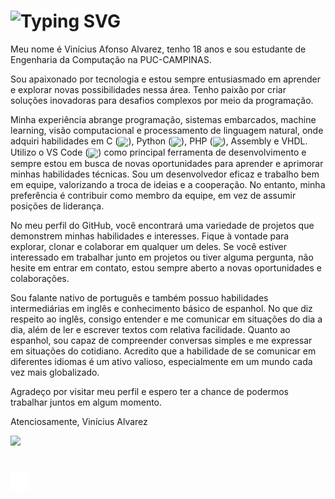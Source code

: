 # <img src="https://readme-typing-svg.herokuapp.com?font=Kanit&size=30&Code&pause=700&duration=4100&color=FFF&vCenter=true&repeat=true&width=400&height=30&lines=Olá!" alt="Typing SVG"/>

Meu nome é Vinícius Afonso Alvarez, tenho 18 anos e sou estudante de Engenharia da Computação na PUC-CAMPINAS. 

Sou apaixonado por tecnologia e estou sempre entusiasmado em aprender e explorar novas possibilidades nessa área. Tenho paixão por criar soluções inovadoras para desafios complexos por meio da programação.

Minha experiência abrange programação, sistemas embarcados, machine learning, visão computacional e processamento de linguagem natural, onde adquiri habilidades em C (<img width="20px" align="center" src="https://cdn.jsdelivr.net/gh/devicons/devicon/icons/c/c-original.svg"/>), Python ([<img width="20px" align="center" src="https://cdn.jsdelivr.net/gh/devicons/devicon/icons/python/python-original.svg"/>](https://www.python.org)), PHP ([<img  width="20px" align="center" src="https://cdn.jsdelivr.net/gh/devicons/devicon/icons/php/php-original.svg"/>](https://www.php.net)), Assembly e VHDL. Utilizo o VS Code ([<img width="15px" align="center" src="https://cdn.jsdelivr.net/gh/devicons/devicon/icons/vscode/vscode-original.svg"/>](https://code.visualstudio.com)) como principal ferramenta de desenvolvimento e sempre estou em busca de novas oportunidades para aprender e aprimorar minhas habilidades técnicas. Sou um desenvolvedor eficaz e trabalho bem em equipe, valorizando a troca de ideias e a cooperação. No entanto, minha preferência é contribuir como membro da equipe, em vez de assumir posições de liderança.

No meu perfil do GitHub, você encontrará uma variedade de projetos que demonstrem minhas habilidades e interesses. Fique à vontade para explorar, clonar e colaborar em qualquer um deles. Se você estiver interessado em trabalhar junto em projetos ou tiver alguma pergunta, não hesite em entrar em contato, estou sempre aberto a novas oportunidades e colaborações.

Sou falante nativo de português e também possuo habilidades intermediárias em inglês e conhecimento básico de espanhol.
No que diz respeito ao inglês, consigo entender e me comunicar em situações do dia a dia, além de ler e escrever textos com relativa facilidade. Quanto ao espanhol, sou capaz de compreender conversas simples e me expressar em situações do cotidiano. Acredito que a habilidade de se comunicar em diferentes idiomas é um ativo valioso, especialmente em um mundo cada vez mais globalizado. 

Agradeço por visitar meu perfil e espero ter a chance de podermos trabalhar juntos em algum momento.

Atenciosamente, Vinícius Alvarez


<img height="150em" src="https://github-readme-stats-eight-theta.vercel.app/api/top-langs/?username=VinizAA&layout=compact&langs_count=8&theme=algolia"/>
</a>

# 
<a href="https://www.instagram.com/vini_alvarez" target="_blank"><img align="left" alt="Instagram" width="30px" src="https://github.com/Aakarsh-B/trying-repos/blob/master/insta.svg"/>
